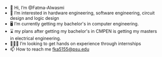 - 👋 Hi, I’m @Fatma-Alwasmi
- 👀 I’m interested in hardware engineering, software engineering, circuit design and logic design
- 🖥️ I’m currently getting my bachelor's in computer engineering.
- ⌛️ my plans after getting my bachelor's in CMPEN is getting my masters in electrical engineering.
- 👩🏽‍💻 I’m looking to get hands on experience through internships
- 📫 How to reach me fka5155@psu.edu
